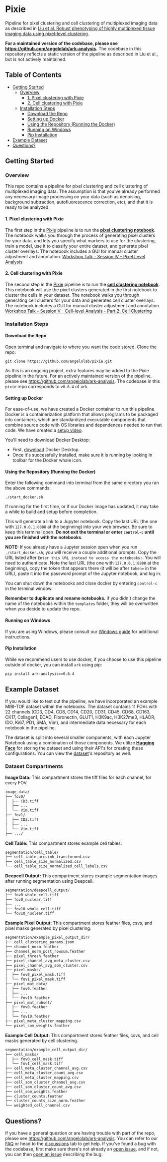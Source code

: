 # Pixie

Pipeline for pixel clustering and cell clustering of multiplexed imaging data as described in [Liu et al. Robust phenotyping of highly multiplexed tissue imaging data using pixel-level clustering](https://www.nature.com/articles/s41467-023-40068-5).

**For a maintained version of the codebase, please see https://github.com/angelolab/ark-analysis.** The codebase in this repository reflects a static version of the pipeline as described in Liu et al., but is not actively maintained.

## Table of Contents
- [Getting Started](#getting-started)
  - [Overview](#overview)
    - [1. Pixel clustering with Pixie](#1-pixel-clustering-with-pixie)
    - [2. Cell clustering with Pixie](#2-cell-clustering-with-pixie)
  - [Installation Steps](#installation-steps)
    - [Download the Repo](#download-the-repo)
    - [Setting up Docker](#setting-up-docker)
    - [Using the Repository (Running the Docker)](#using-the-repository-running-the-docker)
    - [Running on Windows](#running-on-windows)
    - [Pip Installation](#pip-installation)
- [Example Dataset](#example-dataset)
- [Questions?](#questions)


## Getting Started

### Overview
This repo contains a pipeline for pixel clustering and cell clustering of multiplexed imaging data. The assumption is that you've already performed any necessary image processing on your data (such as denoising, background subtraction, autofluorescence correction, etc), and that it is ready to be analyzed. 

#### 1. Pixel clustering with Pixie  
The first step in the [Pixie](https://www.nature.com/articles/s41467-023-40068-5) pipeline is to run the [**pixel clustering notebook**](./templates/1_Pixie_Cluster_Pixels.ipynb). The notebook walks you through the process of generating pixel clusters for your data, and lets you specify what markers to use for the clustering, train a model, use it to classify your entire dataset, and generate pixel cluster overlays. The notebook includes a GUI for manual cluster adjustment and annotation. [Workshop Talk - Session IV - Pixel Level Analysis](https://youtu.be/e7C1NvaPLaY)

#### 2. Cell clustering with Pixie  
The second step in the [Pixie](https://www.nature.com/articles/s41467-023-40068-5) pipeline is to run the [**cell clustering notebook**](./templates/2_Pixie_Cluster_Cells.ipynb). This notebook will use the pixel clusters generated in the first notebook to cluster the cells in your dataset. The notebook walks you through generating cell clusters for your data and generates cell cluster overlays. The notebook includes a GUI for manual cluster adjustment and annotation. [Workshop Talk - Session V - Cell-level Analysis - Part 2: Cell Clustering](https://youtu.be/4_AJxrxPYlk?t=2704)


### Installation Steps


#### Download the Repo

Open terminal and navigate to where you want the code stored. Clone the repo: 

```
git clone https://github.com/angelolab/pixie.git
```

As this is an ongoing project, extra features may be added to the Pixie pipeline in the future. For an actively maintained version of the pipeline, please see https://github.com/angelolab/ark-analysis. The codebase in this `pixie` repo corresponds to `v0.6.4` of `ark`.

#### Setting up Docker

For ease-of-use, we have created a Docker container to run this pipeline. Docker is a containerization platform that allows programs to be packaged into containers, which are standardized executable components that combine source code with OS libraries and dependences needed to run that code. We have created a [setup video](https://youtu.be/EXMGdi_Izdw).

You'll need to download Docker Desktop:
 - First, [download](https://hub.docker.com/?overlay=onboarding) Docker Desktop. 
 - Once it's successfully installed, make sure it is running by looking in toolbar for the Docker whale icon. 


#### Using the Repository (Running the Docker)

Enter the following command into terminal from the same directory you ran the above commands:

```
./start_docker.sh
``` 

If running for the first time, or if our Docker image has updated, it may take a while to build and setup before completion. 

This will generate a link to a Jupyter notebook. Copy the last URL (the one with `127.0.0.1:8888` at the beginning) into your web browser. Be sure to keep this terminal open.  **Do not exit the terminal or enter `control-c` until you are finished with the notebooks**. 

**NOTE:** If you already have a Jupyter session open when you run `./start_docker.sh`, you will receive a couple additional prompts. Copy the URL listed after `Enter this URL instead to access the notebooks:`. You will need to authenticate. Note the last URL (the one with `127.0.0.1:8888` at the beginning), copy the token that appears there (it will be after `token=` in the URL), paste it into the password prompt of the Jupyter notebook, and log in.

You can shut down the notebooks and close docker by entering `control-c` in the terminal window.

**Remember to duplicate and rename notebooks.** If you didn't change the name of the notebooks within the `templates` folder, they will be overwritten when you decide to update the repo.


#### Running on Windows

If you are using Windows, please consult our [Windows guide](https://ark-analysis.readthedocs.io/en/latest/_rtd/windows_setup.html) for additional instructions.


#### Pip Installation

While we recommend users to use docker, if you choose to use this pipeline outside of docker, you can install `ark` using pip:

```sh
pip install ark-analysis==0.6.4
```


## Example Dataset

If you would like to test out the pipeline, we have incorporated an example MIBI-TOF dataset within the notebooks. The dataset contains 11 FOVs with 22 channels (CD3, CD4, CD8, CD14, CD20, CD31, CD45, CD68, CD163, CK17, Collagen1, ECAD, Fibronectin, GLUT1, H3K9ac, H3K27me3, HLADR, IDO, Ki67, PD1, SMA, Vim), and intermediate data necessary for each notebook in the pipeline.

The dataset is split into several smaller components, with each Jupyter Notebook using a combination of those components. We utilize [**Hugging Face**](https://huggingface.co) for storing the dataset and using their API's for creating these configurations. You can view the [dataset](https://huggingface.co/datasets/angelolab/ark_example)'s repository as well.

### Dataset Compartments

**Image Data:** This compartment stores the tiff files for each channel, for every FOV.
```sh
image_data/
├── fov0/
│  ├── CD3.tiff
│  ├── ...
│  └── Vim.tiff
├── fov1/
│  ├── CD3.tiff
│  ├── ...
│  └── Vim.tiff
├── .../
```

**Cell Table:** This compartment stores example cell tables.

```sh
segmentation/cell_table/
├── cell_table_arcsinh_transformed.csv
├── cell_table_size_normalized.csv
└── cell_table_size_normalized_cell_labels.csv
```

**Deepcell Output:** This compartment stores example segmentation images after running segmentation using Deepcell.
```sh
segmentation/deepcell_output/
├── fov0_whole_cell.tiff
├── fov0_nuclear.tiff
├── ...
├── fov10_whole_cell.tiff
└── fov10_nuclear.tiff
```

**Example Pixel Output:** This compartment stores feather files, csvs, and pixel masks generated by pixel clustering.

```sh
segmentation/example_pixel_output_dir/
├── cell_clustering_params.json
├── channel_norm.feather
├── channel_norm_post_rowsum.feather
├── pixel_thresh.feather
├── pixel_channel_avg_meta_cluster.csv
├── pixel_channel_avg_som_cluster.csv
├── pixel_masks/
│  ├── fov0_pixel_mask.tiff
│  └── fov1_pixel_mask.tiff
├── pixel_mat_data/
│  ├── fov0.feather
│  ├── ...
│  └── fov10.feather
├── pixel_mat_subset/
│  ├── fov0.feather
│  ├── ...
│  └── fov10.feather
├── pixel_meta_cluster_mapping.csv
└── pixel_som_weights.feather
```

**Example Cell Output:** This compartment stores feather files, csvs, and cell masks generated by cell clustering.

```sh
segmentation/example_cell_output_dir/
├── cell_masks/
│  ├── fov0_cell_mask.tiff
│  └── fov1_cell_mask.tiff
├── cell_meta_cluster_channel_avg.csv
├── cell_meta_cluster_count_avg.csv
├── cell_meta_cluster_mapping.csv
├── cell_som_cluster_channel_avg.csv
├── cell_som_cluster_count_avg.csv
├── cell_som_weights.feather
├── cluster_counts.feather
├── cluster_counts_size_norm.feather
└── weighted_cell_channel.csv
```

## Questions?

If you have a general question or are having trouble with part of the repo, please see https://github.com/angelolab/ark-analysis. You can refer to our [FAQ](https://ark-analysis.readthedocs.io/en/latest/_rtd/faq.html) or head to the [discussions](https://github.com/angelolab/ark-analysis/discussions) tab to get help. If you've found a bug with the codebase, first make sure there's not already an [open issue](https://github.com/angelolab/ark-analysis/issues), and if not, you can then [open an issue](https://github.com/angelolab/ark-analysis/issues/new/choose) describing the bug.

